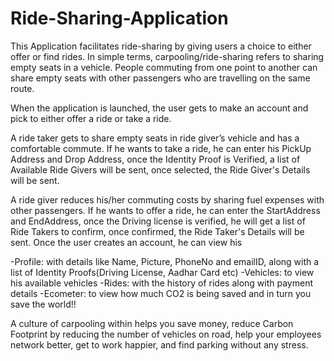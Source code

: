 # Ride-Sharing-Application
This Application facilitates ride-sharing by giving users a choice to either offer or find rides.
In simple terms, carpooling/ride-sharing refers to sharing empty seats in a vehicle. People commuting from one point to another can share empty seats with other passengers who are travelling on the same route.

When the application is launched, the user gets to make an account and pick to either offer a ride or take a ride.

A ride taker gets to share empty seats in ride giver’s vehicle and has a comfortable commute.
If he wants to take a ride, he can enter his PickUp Address and Drop Address, once the Identity Proof is Verified, a list of Available Ride Givers will be sent, once selected, the Ride Giver's Details will be sent.

A ride giver reduces his/her commuting costs by sharing fuel expenses with other passengers.
If he wants to offer a ride, he can enter the StartAddress and EndAddress, once the Driving license is verified, he will get a list of Ride Takers to confirm, once confirmed, the Ride Taker's Details will be sent.
Once the user creates an account, he can view his 

-Profile: with details like Name, Picture, PhoneNo and emailID, along with a list of Identity Proofs(Driving License, Aadhar Card etc)
-Vehicles: to view his available vehicles
-Rides: with the history of rides along with payment details
-Ecometer: to view how much CO2 is being saved and in turn you save the world!!


A culture of carpooling within helps you save money, reduce Carbon Footprint by reducing the number of vehicles on road, help your employees network better, get to work happier, and find parking without any stress.
